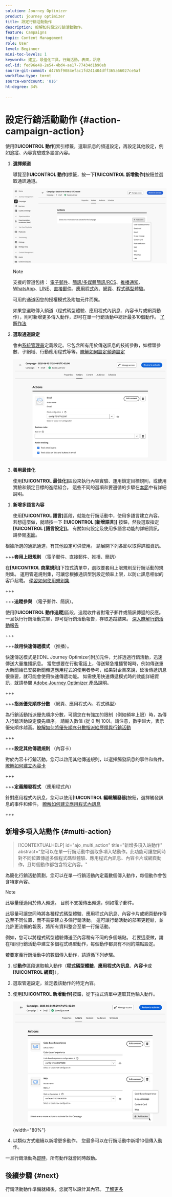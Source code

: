 ```yaml
---
solution: Journey Optimizer
product: journey optimizer
title: 設定行銷活動動作
description: 瞭解如何設定行銷活動動作。
feature: Campaigns
topic: Content Management
role: User
level: Beginner
mini-toc-levels: 1
keywords: 建立，最佳化工具，行銷活動，表面，訊息
exl-id: fed96e48-2e54-4bd4-ae17-77434d1b90eb
source-git-commit: d4765f9084efac1fd241404dff365a66027ce5af
workflow-type: tm+mt
source-wordcount: '816'
ht-degree: 34%

---
```


# 設定行銷活動動作 {#action-campaign-action}

使用&#x200B;**[!UICONTROL 動作]**&#x200B;索引標籤，選取訊息的頻道設定，再設定其他設定，例如追蹤、內容實驗或多語言內容。



1. **選擇頻道**

   導覽至&#x200B;**[!UICONTROL 動作]**&#x200B;標籤，按一下&#x200B;**[!UICONTROL 新增動作]**&#x200B;按鈕並選取通訊通道。

   ![](assets/create-campaign-add-action.png)


   >[!NOTE]
   >
   >支援的管道包括： [電子郵件](../email/get-started-email.md)、[簡訊/多媒體簡訊/RCS](../sms/get-started-sms.md)、[推播通知](../push/get-started-push.md)、[WhatsApp](../whatsapp/get-started-whatsapp.md)、[LINE](../line/get-started-line.md)、[直接郵件](../direct-mail/get-started-direct-mail.md)、[應用程式內](../in-app/get-started-in-app.md)、[網頁](../web/get-started-web.md)、[程式碼型體驗](../code-based/get-started-code-based.md)。
   >
   >可用的通道因您的授權模式及附加元件而異。

   如果您選取傳入頻道（程式碼型體驗、應用程式內訊息、內容卡片或網頁動作），則可新增更多傳入動作，即可在單一行銷活動中總計最多10個動作。 [了解作法](#multi-action)

1. **選取通道設定**

   會由[系統管理員](../start/path/administrator.md)定義設定。它包含所有用於傳送訊息的技術參數，如標頭參數、子網域、行動應用程式等等。[瞭解如何設定頻道設定](../configuration/channel-surfaces.md)

   ![](assets/create-campaign-action.png)

1. **善用最佳化**

   使用&#x200B;**[!UICONTROL 最佳化]**&#x200B;區段來執行內容實驗、運用鎖定目標規則，或使用實驗和鎖定目標的進階組合。 這些不同的選項和要遵循的步驟在[本節](campaigns-message-optimization.md)中有詳細說明。
<!--
1. **Create a content experiment**

    Use the **[!UICONTROL Content experiment]** section to define multiple delivery treatments in order to measure which one performs best for your target audience. Click the **[!UICONTROL Create experiment]** button then follow the steps detailed in this section: [Create a content experiment](../content-management/content-experiment.md).-->

1. **新增多語言內容**

   使用&#x200B;**[!UICONTROL 語言]**&#x200B;區段，就能在行銷活動中，使用多語言建立內容。 若想這麼做，就請按一下 **[!UICONTROL [新增語言]]** 按鈕，然後選取指定 **[!UICONTROL [語言設定]]**。 有關如何設定及使用多語言功能的詳細資訊，請參閱[本節](../content-management/multilingual-gs.md)。

根據所選的通訊通道，有其他設定可供使用。 請展開下列各節以取得詳細資訊。

+++**套用上限規則** （電子郵件、直接郵件、推播、簡訊）

在&#x200B;**[!UICONTROL 商業規則]**&#x200B;下拉式清單中，選取要套用上限規則至行銷活動的規則集。 運用管道規則集，可讓您根據通訊型別設定頻率上限，以防止訊息相似的客戶超載。 [學習如何使用規則集](../conflict-prioritization/rule-sets.md)

+++

+++**追蹤參與** （電子郵件、簡訊）。

使用&#x200B;**[!UICONTROL 動作追蹤]**&#x200B;區段，追蹤收件者對電子郵件或簡訊傳遞的反應。 一旦執行行銷活動完畢，即可從行銷活動報告，存取追蹤結果。 [深入瞭解行銷活動報告](../reports/campaign-global-report-cja.md)

+++

+++**啟用快速傳遞模式** （推播）。

快速傳送模式是[!DNL Journey Optimizer]附加元件，允許透過行銷活動，迅速傳送大量推播訊息。 當您想要在行動電話上，傳送緊急推播警報時，例如傳送重大新聞給已安裝新聞頻道應用程式的使用者參考，如果對企業來說，延後傳遞訊息很重要，就可能會使用快速傳遞功能。 如需使用快速傳遞模式時的效能詳細資訊，就請參閱 [Adobe Journey Optimizer 產品說明](https://helpx.adobe.com/tw/legal/product-descriptions/adobe-journey-optimizer.html)。

+++

+++**指派優先順序分數** （網頁、應用程式內、程式碼型）

為行銷活動指派優先順序分數，可讓您在有強加的限制（例如頻率上限）時，為傳入行銷活動設定優先順序。 請輸入數值 (從 0 到 100)。請注意，數字越大，表示優先順序越高。[瞭解如何將優先順序分數指派給歷程與行銷活動](../conflict-prioritization/priority-scores.md)

+++

+++**設定其他傳遞規則** （內容卡）

對於內容卡行銷活動，您可以啟用其他傳送規則，以選擇觸發訊息的事件和條件。 [瞭解如何建立內容卡](../content-card/create-content-card.md)

+++

+++**定義觸發程式** （應用程式內）

針對應用程式內訊息，您可以使用&#x200B;**[!UICONTROL 編輯觸發器]**&#x200B;按鈕，選擇觸發訊息的事件和條件。 [瞭解如何建立應用程式內訊息](../in-app/create-in-app.md)

+++

## 新增多項入站動作 {#multi-action}

>[!CONTEXTUALHELP]
>id="ajo_multi_action"
>title="新增多項入站動作"
>abstract="您可以在單一行銷活動中選取多項入站動作。此功能可讓您同時對不同位置傳遞多個程式碼型體驗、應用程式內訊息、內容卡片或網頁動作，且每個動作都包含特定內容。"

為簡化行銷活動策劃，您可以在單一行銷活動內定義數個傳入動作，每個動作會包含特定內容。

>[!NOTE]
>
>此容量僅適用於傳入頻道。 目前不支援傳出頻道，例如電子郵件。

此容量可讓您同時將各種程式碼型體驗、應用程式內訊息、內容卡片或網頁動作傳送至不同位置，而不需要建立多個行銷活動。 這可讓行銷活動的部署更輕鬆，並允許更流暢的報表，將所有資料整合至單一行銷活動。

例如，您可以將程式碼型體驗傳送至內容稍有不同的多個端點。 若要這麼做，請在相同行銷活動中建立多個程式碼型動作，每個動作都具有不同的端點設定。

若要定義行銷活動中的數個傳入動作，請遵循下列步驟。

1. 從&#x200B;**動作**&#x200B;區段選取輸入動作（**程式碼型體驗**、**應用程式內訊息**、**內容卡**&#x200B;或&#x200B;**[!UICONTROL 網頁]**）。

1. 選取管道設定，並定義該動作的特定內容。

1. 使用&#x200B;**[!UICONTROL 新增動作]**&#x200B;按鈕，從下拉式清單中選取其他輸入動作。

   ![](assets/create-campaign-multi-action.png){width="80%"}

1. 以類似方式繼續以新增更多動作。 您最多可以在行銷活動中新增10個傳入動作。

一旦行銷活動為[即時](review-activate-campaign.md)，所有動作就會同時啟動。

## 後續步驟 {#next}

行銷活動動作準備就緒後，您就可以設計其內容。 [了解更多](campaign-content.md)
